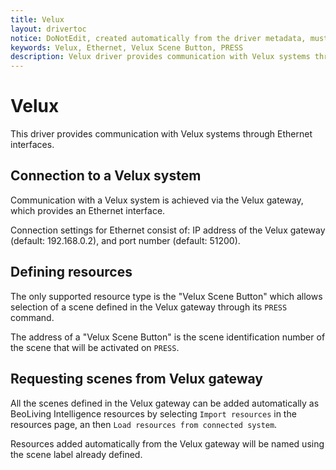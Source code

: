 ```yaml
---
title: Velux
layout: drivertoc
notice: DoNotEdit, created automatically from the driver metadata, must be updated on the driver itself
keywords: Velux, Ethernet, Velux Scene Button, PRESS
description: Velux driver provides communication with Velux systems through Ethernet interfaces managing Velux Scene Button resource type.
---
```

Velux
=====

This driver provides communication with Velux systems through Ethernet interfaces.

Connection to a Velux system
----------------------------

Communication with a Velux system is achieved via the Velux gateway,
which provides an Ethernet interface.

Connection settings for Ethernet consist of: IP address of the Velux
gateway (default: 192.168.0.2), and port number (default: 51200).

Defining resources
------------------

The only supported resource type is the "Velux Scene Button" which
allows selection of a scene defined in the Velux gateway through its
`PRESS` command.

The address of a "Velux Scene Button" is the scene identification
number of the scene that will be activated on `PRESS`.

Requesting scenes from Velux gateway
-------------------------------------
All the scenes defined in the Velux gateway can be added automatically
as BeoLiving Intelligence resources by selecting `Import resources` in the
resources page, an then `Load resources from connected system`.

Resources added automatically from the Velux gateway will be named
using the scene label already defined.
